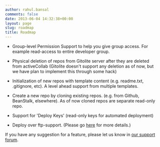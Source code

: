 ```yaml
---
author: rahul.bansal
comments: false
date: 2013-06-04 14:32:38+00:00
layout: page
slug: roadmap
title: Roadmap
---
```



	
  * Group-level Permission Support to help you give group access. For example read-access to entire developer group.

	
  * Physical deletion of repos from Gitolite server after they are deleted from activeCollab (Gitolite doesn't support any deletion as of now, but we have plan to implement this through some hack)

	
  * Initialization of new repos with template content (e.g. readme.txt, .gitignore, etc). A level ahead support from multiple templates.

	
  * Create a new repo by cloning existing repos. (e.g. from Github, BeanStalk, elsewhere). As of now cloned repos are separate read-only repo.

	
  * Support for 'Deploy Keys' (read-only keys for automated deployment)

	
  * Deploy over ftp-support. (Please go [here](https://github.com/gitlabhq/gitlabhq/issues/1348) for more details.)


If you have any suggestion for a feature, please let us know in [our support forum](https://rtcamp.com/support).
